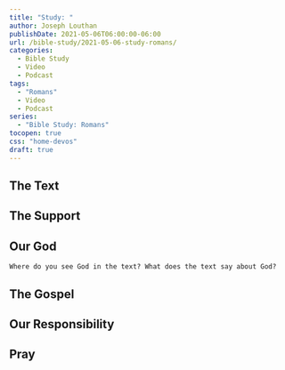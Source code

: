 ```yaml
---
title: "Study: "
author: Joseph Louthan
publishDate: 2021-05-06T06:00:00-06:00
url: /bible-study/2021-05-06-study-romans/
categories:
  - Bible Study
  - Video
  - Podcast
tags:
  - "Romans"
  - Video
  - Podcast
series:
  - "Bible Study: Romans"
tocopen: true
css: "home-devos"
draft: true
---
```

## The Text

<div style="page-break-after: always;"></div>

## The Support

## Our God



```text
Where do you see God in the text? What does the text say about God?
```

<div style="page-break-after: always;"></div>

## The Gospel

<div style="page-break-after: always;"></div>

## Our Responsibility

## Pray

<div style="font-variant: small-caps;">

</div>
&nbsp;


